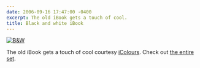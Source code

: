 ```yaml
---
date: 2006-09-16 17:47:00 -0400
excerpt: The old iBook gets a touch of cool.
title: Black and white iBook
---
```


[![B&W](http://static.flickr.com/87/244840470_6b1969f7cc_m.jpg)](http://flickr.com/photos/jgarber/244840470/)

The old iBook gets a touch of cool courtesy [iColours](http://www.icolours.ca/). Check out [the entire set](http://flickr.com/photos/jgarber/sets/72157594286801708/).